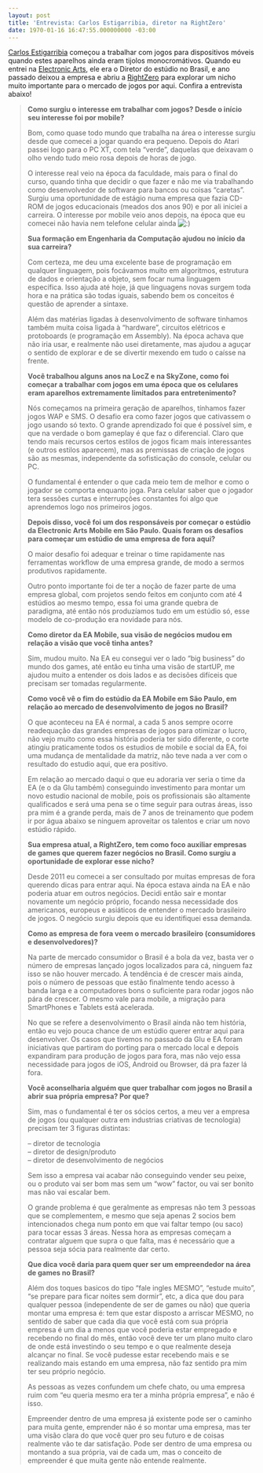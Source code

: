 ```yaml
---
layout: post
title: 'Entrevista: Carlos Estigarribia, diretor na RightZero'
date: 1970-01-16 16:47:55.000000000 -03:00
---
```


[Carlos Estigarribia](http://www.linkedin.com/in/estiga "Carlos Estigarribia") começou a trabalhar com jogos para dispositivos móveis quando estes aparelhos ainda eram tijolos monocromátivos. Quando eu entrei na [Electronic Arts](http://www.ea.com "EA"), ele era o Diretor do estúdio no Brasil, e ano passado deixou a empresa e abriu a [RightZero](http://rightzero.com/ "RightZero") para explorar um nicho muito importante para o mercado de jogos por aqui. Confira a entrevista abaixo!

> **Como surgiu o interesse em trabalhar com jogos? Desde o início seu interesse foi por mobile?**
> 
> Bom, como quase todo mundo que trabalha na área o interesse surgiu desde que comecei a jogar quando era pequeno. Depois do Atari passei logo para o PC XT, com tela “verde”, daquelas que deixavam o olho vendo tudo meio rosa depois de horas de jogo.
> 
> O interesse real veio na época da faculdade, mais para o final do curso, quando tinha que decidir o que fazer e não me via trabalhando como desenvolvedor de software para bancos ou coisas “caretas”. Surgiu uma oportunidade de estágio numa empresa que fazia CD-ROM de jogos educacionais (meados dos anos 90) e por ali iniciei a carreira. O interesse por mobile veio anos depois, na época que eu comecei não havia nem telefone celular ainda ![:)](http://gamedeveloper.com.br/wp-includes/images/smilies/simple-smile.png)
> 
> **Sua formação em Engenharia da Computação ajudou no início da sua carreira?**
> 
> Com certeza, me deu uma excelente base de programação em qualquer linguagem, pois focávamos muito em algoritmos, estrutura de dados e orientação a objeto, sem focar numa linguagem específica. Isso ajuda até hoje, já que linguagens novas surgem toda hora e na prática são todas iguais, sabendo bem os conceitos é questão de aprender a sintaxe.
> 
> Além das matérias ligadas à desenvolvimento de software tinhamos também muita coisa ligada à “hardware”, circuitos elétricos e protoboards (e programação em Assembly). Na época achava que não iria usar, e realmente não usei diretamente, mas ajudou a aguçar o sentido de explorar e de se divertir mexendo em tudo o caísse na frente.
> 
> **Você trabalhou alguns anos na LocZ e na SkyZone, como foi começar a trabalhar com jogos em uma época que os celulares eram aparelhos extremamente limitados para entretenimento?**
> 
> Nós começamos na primeira geração de aparelhos, tínhamos fazer jogos WAP e SMS. O desafio era como fazer jogos que cativassem o jogo usando só texto. O grande aprendizado foi que é possível sim, e que na verdade o bom gameplay é que faz o diferencial. Claro que tendo mais recursos certos estilos de jogos ficam mais interessantes (e outros estilos aparecem), mas as premissas de criação de jogos são as mesmas, independente da sofisticação do console, celular ou PC.
> 
> O fundamental é entender o que cada meio tem de melhor e como o jogador se comporta enquanto joga. Para celular saber que o jogador tera sessões curtas e interrupções constantes foi algo que aprendemos logo nos primeiros jogos.
> 
> **Depois disso, você foi um dos responsáveis por começar o estúdio da Electronic Arts Mobile em São Paulo. Quais foram os desafios para começar um estúdio de uma empresa de fora aqui?**
> 
> O maior desafio foi adequar e treinar o time rapidamente nas ferramentas workflow de uma empresa grande, de modo a sermos produtivos rapidamente.
> 
> Outro ponto importante foi de ter a noção de fazer parte de uma empresa global, com projetos sendo feitos em conjunto com até 4 estúdios ao mesmo tempo, essa foi uma grande quebra de paradigma, até então nós produzíamos tudo em um estúdio só, esse modelo de co-produção era novidade para nós.
> 
> **Como diretor da EA Mobile, sua visão de negócios mudou em relação a visão que você tinha antes?**
> 
> Sim, mudou muito. Na EA eu consegui ver o lado “big business” do mundo dos games, até então eu tinha uma visão de startUP, me ajudou muito a entender os dois lados e as decisões difíceis que precisam ser tomadas regularmente.
> 
> **Como você vê o fim do estúdio da EA Mobile em São Paulo, em relação ao mercado de desenvolvimento de jogos no Brasil?**
> 
> O que aconteceu na EA é normal, a cada 5 anos sempre ocorre readequação das grandes empresas de jogos para otimizar o lucro, não vejo muito como essa história poderia ter sido diferente, o corte atingiu praticamente todos os estudios de mobile e social da EA, foi uma mudança de mentalidade da matriz, não teve nada a ver com o resultado do estudio aqui, que era positivo.
> 
> Em relação ao mercado daqui o que eu adoraria ver seria o time da EA (e o da Glu também) conseguindo investimento para montar um novo estudio nacional de mobile, pois os profissionais são altamente qualificados e será uma pena se o time seguir para outras áreas, isso pra mim é a grande perda, mais de 7 anos de treinamento que podem ir por água abaixo se ninguem aproveitar os talentos e criar um novo estúdio rápido.
> 
> **Sua empresa atual, a RightZero, tem como foco auxiliar empresas de games que querem fazer negócios no Brasil. Como surgiu a oportunidade de explorar esse nicho?**
> 
> Desde 2011 eu comecei a ser consultado por muitas empresas de fora querendo dicas para entrar aqui. Na época estava ainda na EA e não poderia atuar em outros negócios. Decidi então sair e montar novamente um negócio próprio, focando nessa necessidade dos americanos, europeus e asiáticos de entender o mercado brasileiro de jogos. O negócio surgiu depois que eu identifiquei essa demanda.
> 
> **Como as empresa de fora veem o mercado brasileiro (consumidores e desenvolvedores)?**
> 
> Na parte de mercado consumidor o Brasil é a bola da vez, basta ver o número de empresas lançado jogos localizados para cá, ninguem faz isso se não houver mercado. A tendência é de crescer mais ainda, pois o número de pessoas que estão finalmente tendo acesso à banda larga e a computadores bons o suficiente para rodar jogos não pára de crescer. O mesmo vale para mobile, a migração para SmartPhones e Tablets está acelerada.
> 
> No que se refere a desenvolvimento o Brasil ainda não tem história, então eu vejo pouca chance de um estúdio querer entrar aqui para desenvolver. Os casos que tivemos no passado da Glu e EA foram iniciativas que partiram do porting para o mercado local e depois expandiram para produção de jogos para fora, mas não vejo essa necessidade para jogos de iOS, Android ou Browser, dá pra fazer lá fora.
> 
> **Você aconselharia alguém que quer trabalhar com jogos no Brasil a abrir sua própria empresa? Por que?**
> 
> Sim, mas o fundamental é ter os sócios certos, a meu ver a empresa de jogos (ou qualquer outra em industrias criativas de tecnologia) precisam ter 3 figuras distintas:
> 
> – diretor de tecnologia  
>  – diretor de design/produto  
>  – diretor de desenvolvimento de negócios
> 
> Sem isso a empresa vai acabar não conseguindo vender seu peixe, ou o produto vai ser bom mas sem um “wow” factor, ou vai ser bonito mas não vai escalar bem.
> 
> O grande problema é que geralmente as empresas não tem 3 pessoas que se complementem, e mesmo que seja apenas 2 socios bem intencionados chega num ponto em que vai faltar tempo (ou saco) para tocar essas 3 áreas. Nessa hora as empresas começam a contratar alguem que supra o que falta, mas é necessário que a pessoa seja sócia para realmente dar certo.
> 
> **Que dica você daria para quem quer ser um empreendedor na área de games no Brasil?**
> 
> Além dos toques basicos do tipo “fale ingles MESMO”, “estude muito”, “se prepare para ficar noites sem dormir”, etc, a dica que dou para qualquer pessoa (independente de ser de games ou não) que queria montar uma empresa é: tem que estar disposto a arriscar MESMO, no sentido de saber que cada dia que você está com sua própria empresa é um dia a menos que você poderia estar empregado e recebendo no final do mês, então você deve ter um plano muito claro de onde está investindo o seu tempo e o que realmente deseja alcançar no final. Se você pudesse estar recebendo mais e se realizando mais estando em uma empresa, não faz sentido pra mim ter seu próprio negócio.
> 
> As pessoas as vezes confundem um chefe chato, ou uma empresa ruim com “eu queria mesmo era ter a minha própria empresa”, e não é isso.
> 
> Empreender dentro de uma empresa já existente pode ser o caminho para muita gente, emprender não é so montar uma empresa, mas ter uma visão clara do que você quer pro seu futuro e de coisas realmente vão te dar satisfação. Pode ser dentro de uma empresa ou montando a sua própria, vai de cada um, mas o conceito de empreender é que muita gente não entende realmente.


